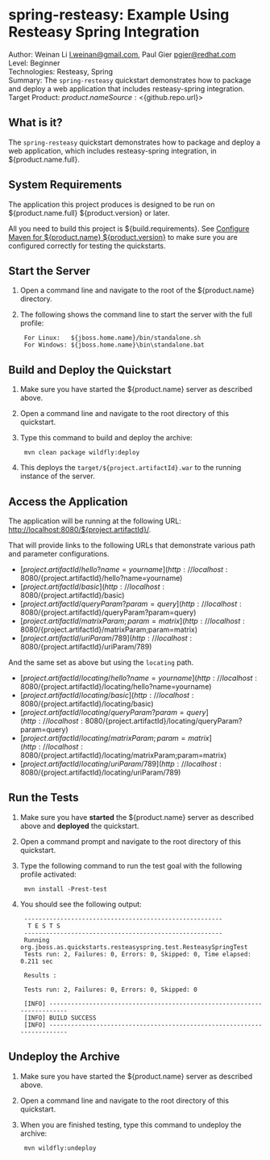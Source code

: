 # spring-resteasy: Example Using Resteasy Spring Integration

Author: Weinan Li <l.weinan@gmail.com>, Paul Gier <pgier@redhat.com>  
Level: Beginner  
Technologies: Resteasy, Spring  
Summary: The `spring-resteasy` quickstart demonstrates how to package and deploy a web application that includes resteasy-spring integration.  
Target Product: ${product.name}  
Source: <${github.repo.url}>  

## What is it?

The `spring-resteasy` quickstart demonstrates how to package and deploy a web application, which includes resteasy-spring integration, in
${product.name.full}.

## System Requirements

The application this project produces is designed to be run on ${product.name.full} ${product.version} or later.

All you need to build this project is ${build.requirements}. See [Configure Maven for ${product.name} ${product.version}](https://github.com/jboss-developer/jboss-developer-shared-resources/blob/master/guides/CONFIGURE_MAVEN_JBOSS_EAP7.md#configure-maven-to-build-and-deploy-the-quickstarts) to make sure you are configured correctly for testing the quickstarts.


## Start the Server

1. Open a command line and navigate to the root of the ${product.name} directory.
2. The following shows the command line to start the server with the full profile:

        For Linux:   ${jboss.home.name}/bin/standalone.sh
        For Windows: ${jboss.home.name}\bin\standalone.bat


## Build and Deploy the Quickstart

1. Make sure you have started the ${product.name} server as described above.
2. Open a command line and navigate to the root directory of this quickstart.
3. Type this command to build and deploy the archive:

        mvn clean package wildfly:deploy

4. This deploys the `target/${project.artifactId}.war` to the running instance of the server.


## Access the Application

The application will be running at the following URL:  <http://localhost:8080/${project.artifactId}/>.

That will provide links to the following URLs that demonstrate various path and parameter configurations.

* [${project.artifactId}/hello?name=yourname](http://localhost:8080/${project.artifactId}/hello?name=yourname)
* [${project.artifactId}/basic](http://localhost:8080/${project.artifactId}/basic)
* [${project.artifactId}/queryParam?param=query](http://localhost:8080/${project.artifactId}/queryParam?param=query)
* [${project.artifactId}/matrixParam;param=matrix](http://localhost:8080/${project.artifactId}/matrixParam;param=matrix)
* [${project.artifactId}/uriParam/789](http://localhost:8080/${project.artifactId}/uriParam/789)

And the same set as above but using the `locating` path.

* [${project.artifactId}/locating/hello?name=yourname](http://localhost:8080/${project.artifactId}/locating/hello?name=yourname)
* [${project.artifactId}/locating/basic](http://localhost:8080/${project.artifactId}/locating/basic)
* [${project.artifactId}/locating/queryParam?param=query](http://localhost:8080/${project.artifactId}/locating/queryParam?param=query)
* [${project.artifactId}/locating/matrixParam;param=matrix](http://localhost:8080/${project.artifactId}/locating/matrixParam;param=matrix)
* [${project.artifactId}/locating/uriParam/789](http://localhost:8080/${project.artifactId}/locating/uriParam/789)


## Run the Tests

1. Make sure you have **started** the ${product.name} server as described above and **deployed** the quickstart.
2. Open a command prompt and navigate to the root directory of this quickstart.
3. Type the following command to run the test goal with the following profile activated:

        mvn install -Prest-test

4. You should see the following output:

        -------------------------------------------------------
         T E S T S
        -------------------------------------------------------
        Running org.jboss.as.quickstarts.resteasyspring.test.ResteasySpringTest
        Tests run: 2, Failures: 0, Errors: 0, Skipped: 0, Time elapsed: 0.211 sec

        Results :

        Tests run: 2, Failures: 0, Errors: 0, Skipped: 0

        [INFO] ------------------------------------------------------------------------
        [INFO] BUILD SUCCESS
        [INFO] ------------------------------------------------------------------------



## Undeploy the Archive

1. Make sure you have started the ${product.name} server as described above.
2. Open a command line and navigate to the root directory of this quickstart.
3. When you are finished testing, type this command to undeploy the archive:

        mvn wildfly:undeploy
